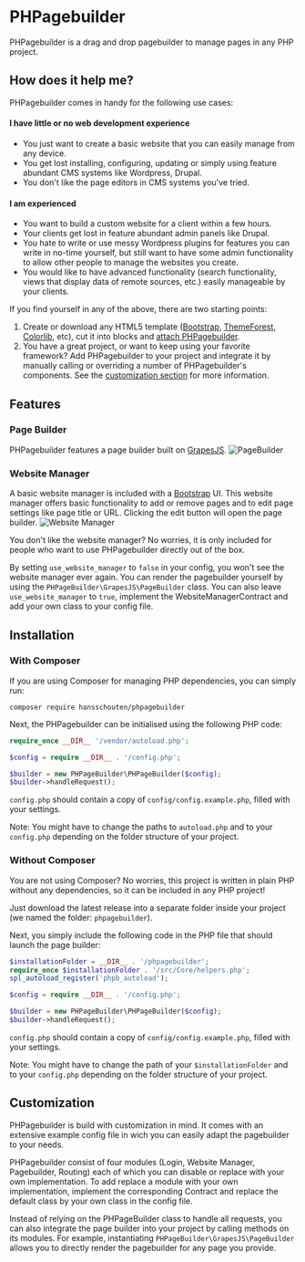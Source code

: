 
# PHPagebuilder
PHPagebuilder is a drag and drop pagebuilder to manage pages in any PHP project.

## How does it help me?
PHPagebuilder comes in handy for the following use cases:

#### I have little or no web development experience
- You just want to create a basic website that you can easily manage from any device.
- You get lost installing, configuring, updating or simply using feature abundant CMS systems like Wordpress, Drupal.
- You don't like the page editors in CMS systems you've tried.

#### I am experienced
- You want to build a custom website for a client within a few hours.
- Your clients get lost in feature abundant admin panels like Drupal.
- You hate to write or use messy Wordpress plugins for features you can write in no-time yourself, but still want to have some admin functionality to allow other people to manage the websites you create.
- You would like to have advanced functionality (search functionality, views that display data of remote sources, etc.) easily manageable by your clients.

If you find yourself in any of the above, there are two starting points:
1. Create or download any HTML5 template ([Bootstrap](https://themes.getbootstrap.com/), [ThemeForest](https://themeforest.net/popular_item/by_category?category=site-templates), [Colorlib](https://colorlib.com/wp/templates/), etc), cut it into blocks and [attach PHPagebuilder](#installation).
2. You have a great project, or want to keep using your favorite framework? Add PHPagebuilder to your project and integrate it by manually calling or overriding a number of PHPagebuilder's components. See the [customization section](#customization) for more information.

## Features

### Page Builder
PHPagebuilder features a page builder built on [GrapesJS](https://grapesjs.com/).
![PageBuilder](https://user-images.githubusercontent.com/5946444/67138504-723fea00-f244-11e9-84ca-f211d7ed294b.png)

### Website Manager
A basic website manager is included with a [Bootstrap](https://getbootstrap.com/) UI. This website manager offers basic functionality to add or remove pages and to edit page settings like page title or URL. Clicking the edit button will open the page builder.
![Website Manager](https://user-images.githubusercontent.com/5946444/67484882-4029f000-f669-11e9-9a1f-8a0e1c53e308.jpg)

You don't like the website manager? No worries, it is only included for people who want to use PHPagebuilder directly out of the box.

By setting `use_website_manager` to `false` in your config, you won't see the website manager ever again. You can render the pagebuilder yourself by using the `PHPageBuilder\GrapesJS\PageBuilder` class. You can also leave `use_website_manager` to `true`, implement the WebsiteManagerContract and add your own class to your config file.

## Installation

### With Composer
If you are using Composer for managing PHP dependencies, you can simply run:
```
composer require hansschouten/phpagebuilder
```

Next, the PHPagebuilder can be initialised using the following PHP code:
```PHP
require_once __DIR__ '/vendor/autoload.php';

$config = require __DIR__ . '/config.php';

$builder = new PHPageBuilder\PHPageBuilder($config);
$builder->handleRequest();
```

`config.php` should contain a copy of `config/config.example.php`, filled with your settings.

Note: You might have to change the paths to `autoload.php` and to your `config.php` depending on the folder structure of your project.

### Without Composer
You are not using Composer? No worries, this project is written in plain PHP without any dependencies, so it can be included in any PHP project!

Just download the latest release into a separate folder inside your project (we named the folder: `phpagebuilder`).

Next, you simply include the following code in the PHP file that should launch the page builder:

```PHP
$installationFolder = __DIR__ . '/phpagebuilder';
require_once $installationFolder . '/src/Core/helpers.php';
spl_autoload_register('phpb_autoload');

$config = require __DIR__ . '/config.php';

$builder = new PHPageBuilder\PHPageBuilder($config);
$builder->handleRequest();
```

`config.php` should contain a copy of `config/config.example.php`, filled with your settings.

Note: You might have to change the path of your `$installationFolder` and to your `config.php` depending on the folder structure of your project.

## Customization

PHPagebuilder is build with customization in mind. It comes with an extensive example config file in wich you can easily adapt the pagebuilder to your needs.

PHPagebuilder consist of four modules (Login, Website Manager, Pagebuilder, Routing) each of which you can disable or replace with your own implementation. To add replace a module with your own implementation, implement the corresponding Contract and replace the default class by your own class in the config file.

Instead of relying on the PHPageBuilder class to handle all requests, you can also integrate the page builder into your project by calling methods on its modules. For example, instantiating `PHPageBuilder\GrapesJS\PageBuilder` allows you to directly render the pagebuilder for any page you provide.
